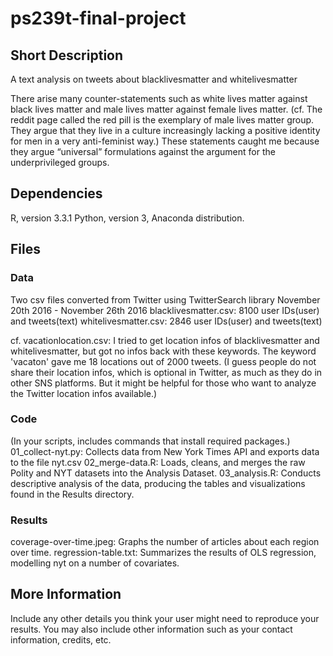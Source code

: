 # ps239t-final-project

## Short Description

A text analysis on tweets about blacklivesmatter and whitelivesmatter 

There arise many counter-statements such as white lives matter against black lives matter and male lives matter against female lives matter. (cf. The reddit page called the red pill is the exemplary of male lives matter group. They argue that they live in a culture increasingly lacking a positive identity for men in a very anti-feminist way.) These statements caught me because they argue “universal” formulations against the argument for the underprivileged groups. 


## Dependencies

R, version 3.3.1
Python, version 3, Anaconda distribution.


## Files

### Data

Two csv files converted from Twitter using TwitterSearch library
November 20th 2016 - November 26th 2016
blacklivesmatter.csv: 8100 user IDs(user) and tweets(text)
whitelivesmatter.csv: 2846 user IDs(user) and tweets(text)

cf. vacationlocation.csv: I tried to get location infos of blacklivesmatter and whitelivesmatter, but got no infos back with these keywords. The keyword 'vacaton' gave me 18 locations out of 2000 tweets. (I guess people do not share their location infos, which is optional in Twitter, as much as they do in other SNS platforms. But it might be helpful for those who want to analyze the Twitter location infos available.)

### Code

(In your scripts, includes commands that install required packages.)
01_collect-nyt.py: Collects data from New York Times API and exports data to the file nyt.csv
02_merge-data.R: Loads, cleans, and merges the raw Polity and NYT datasets into the Analysis Dataset.
03_analysis.R: Conducts descriptive analysis of the data, producing the tables and visualizations found in the Results directory.

### Results

coverage-over-time.jpeg: Graphs the number of articles about each region over time.
regression-table.txt: Summarizes the results of OLS regression, modelling nyt on a number of covariates.

## More Information

Include any other details you think your user might need to reproduce your results. You may also include other information such as your contact information, credits, etc.
